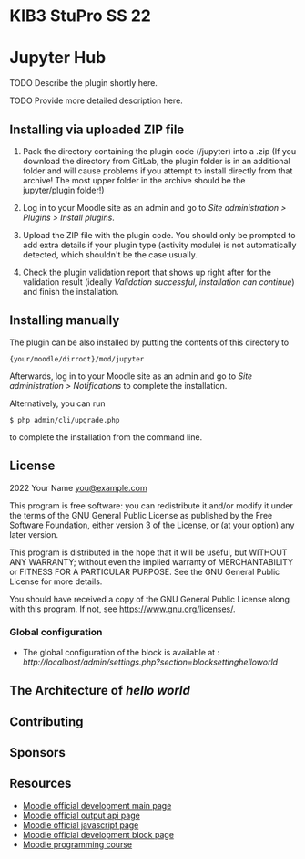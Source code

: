 # KIB3 StuPro SS 22

# Jupyter Hub #

TODO Describe the plugin shortly here.

TODO Provide more detailed description here.

## Installing via uploaded ZIP file ##

1. Pack the directory containing the plugin code (/jupyter) into a .zip (If you download the directory from GitLab, the plugin folder is in an additional folder and will cause problems if you attempt to install directly from that archive! The most upper folder in the archive should be the jupyter/plugin folder!)

2. Log in to your Moodle site as an admin and go to _Site administration >
   Plugins > Install plugins_.
3. Upload the ZIP file with the plugin code. You should only be prompted to add
   extra details if your plugin type (activity module) is not automatically detected, which shouldn't be the case usually.
4. Check the plugin validation report that shows up right after for the validation result (ideally _Validation successful, installation can continue_) and finish the installation.

## Installing manually ##

The plugin can be also installed by putting the contents of this directory to

    {your/moodle/dirroot}/mod/jupyter

Afterwards, log in to your Moodle site as an admin and go to _Site administration >
Notifications_ to complete the installation.

Alternatively, you can run

    $ php admin/cli/upgrade.php

to complete the installation from the command line.

## License ##

2022 Your Name <you@example.com>

This program is free software: you can redistribute it and/or modify it under
the terms of the GNU General Public License as published by the Free Software
Foundation, either version 3 of the License, or (at your option) any later
version.

This program is distributed in the hope that it will be useful, but WITHOUT ANY
WARRANTY; without even the implied warranty of MERCHANTABILITY or FITNESS FOR A
PARTICULAR PURPOSE.  See the GNU General Public License for more details.

You should have received a copy of the GNU General Public License along with
this program.  If not, see <https://www.gnu.org/licenses/>.

### Global configuration
* The global configuration of the block is available at : *http://localhost/admin/settings.php?section=blocksettinghelloworld*

## The Architecture of *hello world*

## Contributing

## Sponsors

## Resources
* [Moodle official development main page](https://docs.moodle.org/dev/Main_Page)
* [Moodle official output api page](https://docs.moodle.org/dev/Output_API)
* [Moodle official javascript page](https://docs.moodle.org/dev/Javascript_Modules)
* [Moodle official development block page](https://docs.moodle.org/dev/Blocks)
* [Moodle programming course](https://www.youtube.com/playlist?list=PLgfLVzXXIo5q10qVXDVyD-JZVyZL9pCq0)
